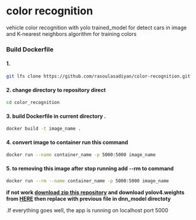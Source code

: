 # color recognition

vehicle color recognition with yolo trained_model for detect cars in image and K-nearest neighbors algorithm for training colors 

### Build Dockerfile

#### 1. 
```bash
git lfs clone https://github.com/rasoulasadiyan/color-recognition.git 
```
#### 2. change directory to repository direct

```bash
cd color_recognition
```
#### 3. build Dockerfile in current directory **.**

```bash
docker build -t image_name .
```
#### 4. convert image to container run this command 

```bash
docker run --name container_name -p 5000:5000 image_name
```

#### 5. to removing this image after stop running add --rm to command

```bash
docker run --rm --name container_name -p 5000:5000 image_name
```
**if not work [download zip this repository](https://github.com/rasoulasadiyan/color-recognition/archive/refs/heads/master.zip) and download yolov4.weights from [HERE](https://github.com/rasoulasadiyan/color-recognition/raw/master/dnn_model/yolov4.weights) then replace with previous file in dnn_model directoty** 

.If everything goes well, the app is running on localhost port 5000
